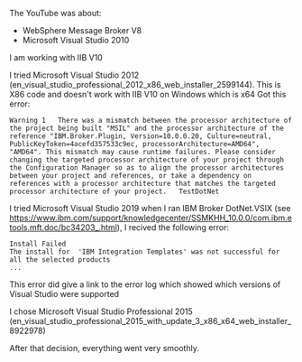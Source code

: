 The YouTube was about:
* WebSphere Message Broker V8 
* Microsoft Visual Studio 2010

I am working with IIB V10

I tried Microsoft Visual Studio 2012 (en_visual_studio_professional_2012_x86_web_installer_2599144).
This is X86 code and doesn't work with IIB V10 on Windows which is x64
Got this error:
```
Warning	1	There was a mismatch between the processor architecture of the project being built "MSIL" and the processor architecture of the reference "IBM.Broker.Plugin, Version=10.0.0.20, Culture=neutral, PublicKeyToken=4acefd357533c9ec, processorArchitecture=AMD64", "AMD64". This mismatch may cause runtime failures. Please consider changing the targeted processor architecture of your project through the Configuration Manager so as to align the processor architectures between your project and references, or take a dependency on references with a processor architecture that matches the targeted processor architecture of your project.	TestDotNet
```

I tried Microsoft Visual Studio 2019 
when I ran IBM Broker DotNet.VSIX (see https://www.ibm.com/support/knowledgecenter/SSMKHH_10.0.0/com.ibm.etools.mft.doc/bc34203_.html),
I recived the following error:
```
Install Failed
The install for  'IBM Integration Templates' was not successful for all the selected products
...
```
This error did give a link to the error log which showed which  versions of Visual Studio were supported

I chose Microsoft Visual Studio Professional 2015 (en_visual_studio_professional_2015_with_update_3_x86_x64_web_installer_8922978)

After that decision, everything went very smoothly.
